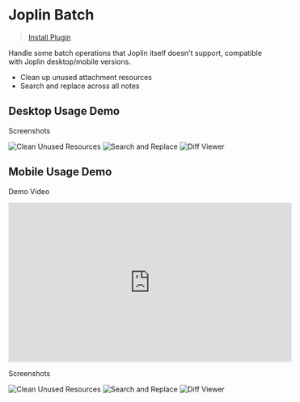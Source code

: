 # Joplin Batch

> [Install Plugin](https://joplinapp.org/plugins/plugin/rxliuli.joplin-batch)

Handle some batch operations that Joplin itself doesn't support, compatible with Joplin desktop/mobile versions.

- Clean up unused attachment resources
- Search and replace across all notes

## Desktop Usage Demo

Screenshots

![Clean Unused Resources](/joplin-batch/clean.png)
![Search and Replace](/joplin-batch/replace.png)
![Diff Viewer](/joplin-batch/diff.png)

## Mobile Usage Demo

Demo Video

<iframe width="560" height="315" src="https://www.youtube.com/embed/xhYq69aBxOA?si=UMzepq4ULFHjUlyC" title="YouTube video player" frameborder="0" allow="accelerometer; autoplay; clipboard-write; encrypted-media; gyroscope; picture-in-picture; web-share" referrerpolicy="strict-origin-when-cross-origin" allowfullscreen></iframe>

Screenshots

![Clean Unused Resources](/joplin-batch/mobile-clean.png)
![Search and Replace](/joplin-batch/mobile-replace.png)
![Diff Viewer](/joplin-batch/mobile-diff.png)
